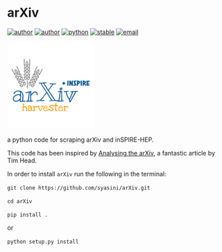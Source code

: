 # arXiv


[![author](https://img.shields.io/badge/author-syasini-red)](https://github.com/syasini)
[![author](https://img.shields.io/badge/author-aoji-red)](https://github.com/aoji)
[![python](https://img.shields.io/badge/python-v3.6+-blue)](https://www.python.org/downloads/release/python-370/)
[![stable](https://img.shields.io/badge/stable-v0.1-green)](https://github.com/syasini/arXiv)
[![email](https://img.shields.io/badge/email-siavash.yasini%40gmail.com-lightgrey)](mailto:siavash.yasini@gmail.com)


![logo](logo.png)

a python code for scraping arXiv and inSPIRE-HEP.

This code has been inspired by [Analysing the arXiv](http://betatim.github.io/posts/analysing-the-arxiv/#factoid), a fantastic article by Tim Head. 


In order to install `arXiv` run the following in the terminal:

`git clone https://github.com/syasini/arXiv.git`

`cd arXiv` 

`pip install .`

or 

`python setup.py install`


